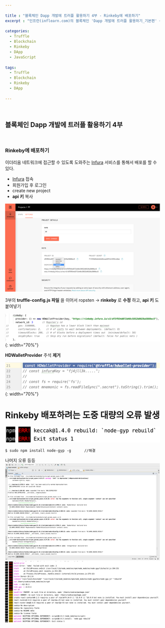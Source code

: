 ```yaml
---

title : "블록체인 Dapp 개발에 트러플 활용하기 4부 - Rinkeby에 배포하기"
excerpt : "인프런(inflearn.com)의 블록체인 'Dapp 개발에 트러플 활용하기_기본편' 수강하며 정리한 포스팅. 트러플 설치부터 스마트 컨트랙트, 로컬에 배포하기, Rinkeby에 배포하기, 단위테스트, 트러플 리액트 박스 열어보기, 리액트 애플리케이션과 결합하기를 포함한다."

categories:
  - Truffle
  - Blockchain
  - Rinkeby
  - DApp
  - JavaScript

tags:
  - Truffle
  - Blockchain
  - Rinkeby
  - DApp

---
```


<br/>

블록체인 Dapp 개발에 트러플 활용하기 4부
-------------------

<br/>

### Rinkeby에 배포하기

이더리움 네트워크에 접근할 수 있도록 도와주는 [Infura](https://infura.io/) 서비스를 통해서 배포를 할 수 있다.

- [Infura](https://infura.io/) 접속
- 회원가입 후 로그인
- create new project
- **api 키** 복사

![r2](/assets/pic/200407/r2.png)

3부의 **truffle-config.js 파일** 을 이어서 ropsten -> **rinkeby** 로 **수정** 하고, **api 키** 도 붙여넣기

![r3](/assets/pic/200407/r3.png){: width="70%"}

**HDWalletProvider** 주석 **제거**

![r4](/assets/pic/200407/r4.png){: width="70%"}

# Rinkeby 배포하려는 도중 대량의 오류 발생

![gyp1](/assets/pic/200407/gyp1.png)
```
$ sudo npm install node-gyp -g      //해결
```

나머지 오류 등등 
![err1](/assets/err1.png)
![err2](/assets/err2.png)




<br/>
<br/>
<br/>
<br/>
<br/>
